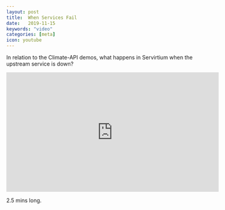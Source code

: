 ```yaml
---
layout: post
title:  When Services Fail
date:   2019-11-15
keywords: "video"
categories: [meta]
icon: youtube
---
```


In relation to the Climate-API demos, what happens in Servirtium when the upstream service is down?

<iframe width="560" height="315" src="https://www.youtube.com/embed/PEsVkMUH6uQ" frameborder="0" allow="accelerometer; autoplay; encrypted-media; gyroscope; picture-in-picture" allowfullscreen></iframe>

2.5 mins long.